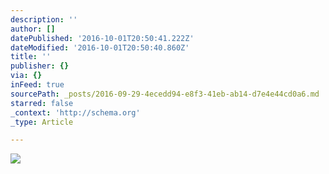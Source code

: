 ```yaml
---
description: ''
author: []
datePublished: '2016-10-01T20:50:41.222Z'
dateModified: '2016-10-01T20:50:40.860Z'
title: ''
publisher: {}
via: {}
inFeed: true
sourcePath: _posts/2016-09-29-4ecedd94-e8f3-41eb-ab14-d7e4e44cd0a6.md
starred: false
_context: 'http://schema.org'
_type: Article

---
```

![](https://the-grid-user-content.s3-us-west-2.amazonaws.com/1c238096-2645-4277-8f2e-8c1da03f17d2.jpg)